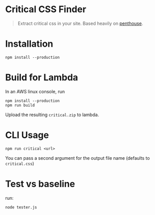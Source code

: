 Critical CSS Finder
===================
> Extract critical css in your site. Based heavily on [penthouse](https://github.com/pocketjoso/penthouse).

# Installation
```
npm install --production
```

# Build for Lambda
In an AWS linux console, run
```
npm install --production
npm run build
```
Upload the resulting `critical.zip` to lambda.

# CLI Usage
```
npm run critical <url>
```
You can pass a second argument for the output file name (defaults to `critical.css`)

# Test vs baseline
run:
```
node tester.js
```
